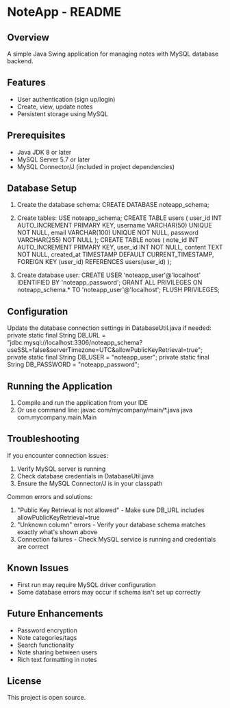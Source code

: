 # NoteApp - README

## Overview
A simple Java Swing application for managing notes with MySQL database backend.

## Features
- User authentication (sign up/login)
- Create, view, update notes
- Persistent storage using MySQL

## Prerequisites
- Java JDK 8 or later
- MySQL Server 5.7 or later
- MySQL Connector/J (included in project dependencies)

## Database Setup

1. Create the database schema:
CREATE DATABASE noteapp_schema;

2. Create tables:
USE noteapp_schema;
CREATE TABLE users (
    user_id INT AUTO_INCREMENT PRIMARY KEY,
    username VARCHAR(50) UNIQUE NOT NULL,
    email VARCHAR(100) UNIQUE NOT NULL,
    password VARCHAR(255) NOT NULL
);
CREATE TABLE notes (
    note_id INT AUTO_INCREMENT PRIMARY KEY,
    user_id INT NOT NULL,
    content TEXT NOT NULL,
    created_at TIMESTAMP DEFAULT CURRENT_TIMESTAMP,
    FOREIGN KEY (user_id) REFERENCES users(user_id)
);

3. Create database user:
CREATE USER 'noteapp_user'@'localhost' IDENTIFIED BY 'noteapp_password';
GRANT ALL PRIVILEGES ON noteapp_schema.* TO 'noteapp_user'@'localhost';
FLUSH PRIVILEGES;

## Configuration
Update the database connection settings in DatabaseUtil.java if needed:
private static final String DB_URL = "jdbc:mysql://localhost:3306/noteapp_schema?useSSL=false&serverTimezone=UTC&allowPublicKeyRetrieval=true";
private static final String DB_USER = "noteapp_user";
private static final String DB_PASSWORD = "noteapp_password";

## Running the Application
1. Compile and run the application from your IDE
2. Or use command line:
javac com/mycompany/main/*.java
java com.mycompany.main.Main

## Troubleshooting
If you encounter connection issues:
1. Verify MySQL server is running
2. Check database credentials in DatabaseUtil.java
3. Ensure the MySQL Connector/J is in your classpath

Common errors and solutions:
1. "Public Key Retrieval is not allowed" - Make sure DB_URL includes allowPublicKeyRetrieval=true
2. "Unknown column" errors - Verify your database schema matches exactly what's shown above
3. Connection failures - Check MySQL service is running and credentials are correct

## Known Issues
- First run may require MySQL driver configuration
- Some database errors may occur if schema isn't set up correctly

## Future Enhancements
- Password encryption
- Note categories/tags
- Search functionality
- Note sharing between users
- Rich text formatting in notes

## License
This project is open source.